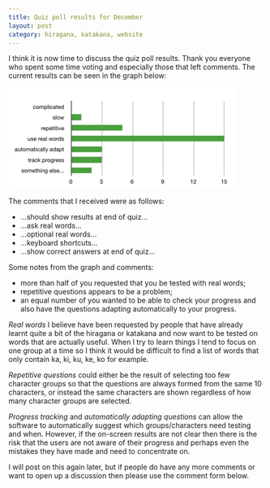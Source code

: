 ```yaml
---
title: Quiz poll results for December
layout: post
category: hiragana, katakana, website
---
```

I think it is now time to discuss the quiz poll results. Thank you everyone who spent some time voting and especially those that left comments. The current results can be seen in the graph below:

![Quiz poll results for December](/assets/quiz-results.png)

The comments that I received were as follows:

- ...should show results at end of quiz...
- ...ask real words...
- ...optional real words...
- ...keyboard shortcuts...
- ...show correct answers at end of quiz...

Some notes from the graph and comments:

- more than half of you requested that you be tested with real words;
- repetitive questions appears to be a problem;
- an equal number of you wanted to be able to check your progress and also have the questions adapting automatically to your progress.

*Real words* I believe have been requested by people that have already learnt quite a bit of the hiragana or katakana and now want to be tested on words that are actually useful. When I try to learn things I tend to focus on one group at a time so I think it would be difficult to find a list of words that only contain ka, ki, ku, ke, ko for example.

*Repetitive questions* could either be the result of selecting too few character groups so that the questions are always formed from the same 10 characters, or instead the same characters are shown regardless of how many character groups are selected.

*Progress tracking* and *automatically adapting questions* can allow the software to automatically suggest which groups/characters need testing and when. However, if the on-screen results are not clear then there is the risk that the users are not aware of their progress and perhaps even the mistakes they have made and need to concentrate on.

I will post on this again later, but if people do have any more comments or want to open up a discussion then please use the comment form below.
